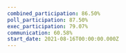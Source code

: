```yaml
---
combined_participation: 86.50%
poll_participation: 87.50%
exec_participation: 79.07%
communication: 60.58%
start_date: 2021-08-16T00:00:00.000Z
---
```

